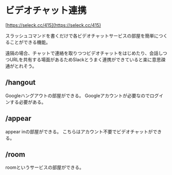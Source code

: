 # ビデオチャット連携

[https://seleck.cc/415](https://seleck.cc/415)

スラッシュコマンドを書くだけで各ビデオチャットサービスの部屋を簡単につくることができる機能。

遠隔の場合、チャットで連絡を取りつつビデオチャットをはじめたり、会話しつつURLを共有する場面があるためSlackとうまく連携ができていると楽に意思疎通がとれそう。

## /hangout

Googleハングアウトの部屋ができる。
Googleアカウントが必要なのでログインする必要がある。

## /appear

appear inの部屋ができる。
こちらはアカウント不要でビデオチャットができる。

## /room

roomというサービスの部屋ができる。
